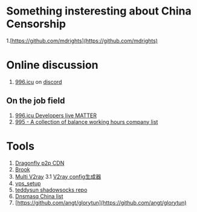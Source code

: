 # Something insteresting about China Censorship

1.[https://github.com/mdrights](https://github.com/mdrights)

# Online discussion

1. [996.icu](https://github.com/996icu/996.ICU) on [discord](https://github.com/996icu/996.ICU/issues/9677)

## On the job field

1. [996.icu Developers live MATTER](https://996.icu/#/zh_CN)
2. [995 - A collection of balance working hours company list](https://github.com/formulahendry/955.WLB)

# Tools

1. [Dragonfly p2p CDN](https://github.com/dragonflyoss/Dragonfly)
2. [Brook](https://github.com/txthinking/brook)
3. [Multi V2ray](https://github.com/Jrohy/multi-v2ray)
  3.1 [V2ray config生成器](https://intmainreturn0.com/v2ray-config-gen)
4. [vps_setup](https://github.com/hongwenjun/vps_setup)
5. [teddysun shadowsocks repo](https://github.com/teddysun/shadowsocks_install)
6. [Dnsmasq China list](https://github.com/felixonmars/dnsmasq-china-list)
7. [https://github.com/angt/glorytun](https://github.com/angt/glorytun)
